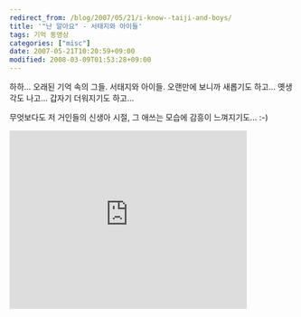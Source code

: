 ```yaml
---
redirect_from: /blog/2007/05/21/i-know--taiji-and-boys/
title: '"난 알아요" - 서태지와 아이들'
tags: 기억 동영상
categories: ["misc"]
date: 2007-05-21T10:20:59+09:00
modified: 2008-03-09T01:53:28+09:00
---
```

하하... 오래된 기억 속의 그들. 서태지와 아이들. 오랜만에 보니까
새롭기도 하고... 옛생각도 나고... 갑자기 더워지기도 하고...  
  
무엇보다도 저 거인들의 신생아 시절, 그 애쓰는 모습에 감흥이
느껴지기도... :-)

<div class="text-center">
<iframe width="420" height="315" src="https://www.youtube.com/embed/y8em1w3KIFA" frameborder="0" allowfullscreen></iframe>
</div>

